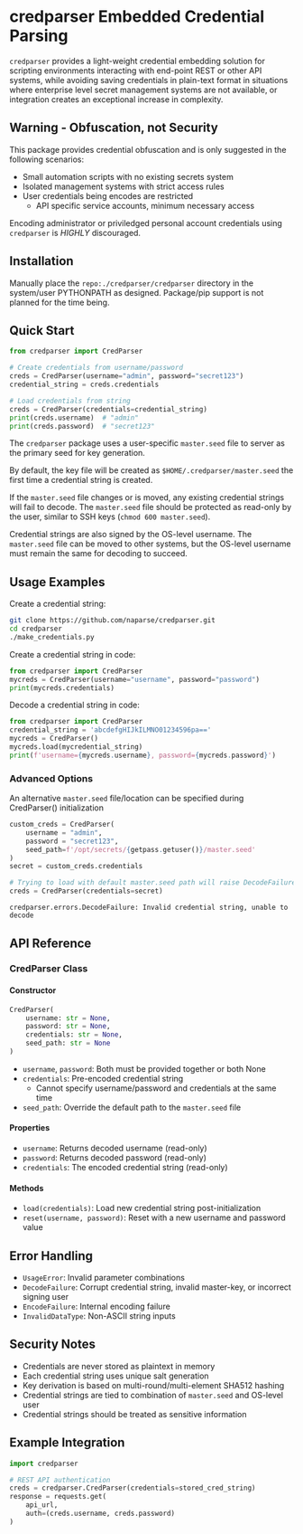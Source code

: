 # credparser Embedded Credential Parsing

`credparser` provides a light-weight credential embedding solution for scripting environments interacting with end-point REST or other API systems, while avoiding saving credentials in plain-text format in situations where enterprise level secret management systems are not available, or integration creates an exceptional increase in complexity.

## Warning - Obfuscation, not Security

This package provides credential obfuscation and is only suggested in the following scenarios:

- Small automation scripts with no existing secrets system
- Isolated management systems with strict access rules
- User credentials being encodes are restricted
  - API specific service accounts, minimum necessary access

Encoding administrator or priviledged personal account credentials using `credparser` is _HIGHLY_ discouraged.

## Installation

Manually place the `repo:./credparser/credparser` directory in the system/user PYTHONPATH as designed.  Package/pip support is not planned for the time being.

## Quick Start

```python
from credparser import CredParser

# Create credentials from username/password
creds = CredParser(username="admin", password="secret123")
credential_string = creds.credentials

# Load credentials from string
creds = CredParser(credentials=credential_string)
print(creds.username)  # "admin"
print(creds.password)  # "secret123"
```

The `credparser` package uses a user-specific `master.seed` file to server as the primary seed for key generation.  

By default, the key file will be created as `$HOME/.credparser/master.seed` the first time a credential string is created.  

If the `master.seed` file changes or is moved, any existing credential strings will fail to decode.  The `master.seed` file should be protected as read-only by the user, similar to SSH keys (`chmod 600 master.seed`).  

Credential strings are also signed by the OS-level username.  The `master.seed` file can be moved to other systems, but the OS-level username must remain the same for decoding to succeed.


## Usage Examples

Create a credential string:

```bash
git clone https://github.com/naparse/credparser.git
cd credparser
./make_credentials.py
```

Create a credential string in code:
```python
from credparser import CredParser
mycreds = CredParser(username="username", password="password")
print(mycreds.credentials)
```

Decode a credential string in code:
```python
from credparser import CredParser
credential_string = 'abcdefgHIJkILMNO01234596pa=='
mycreds = CredParser()
mycreds.load(mycredential_string)
print(f'username={mycreds.username}, password={mycreds.password}')
```

### Advanced Options

An alternative `master.seed` file/location can be specified during CredParser() initialization

```python
custom_creds = CredParser(
    username = "admin",
    password = "secret123",
    seed_path=f'/opt/secrets/{getpass.getuser()}/master.seed'
)
secret = custom_creds.credentials

# Trying to load with default master.seed path will raise DecodeFailure
creds = CredParser(credentials=secret)
```
```
credparser.errors.DecodeFailure: Invalid credential string, unable to decode
```

## API Reference

### CredParser Class

#### Constructor

```python
CredParser(
    username: str = None,
    password: str = None, 
    credentials: str = None,
    seed_path: str = None
)
```

- `username`, `password`: Both must be provided together or both None
- `credentials`: Pre-encoded credential string
  - Cannot specify username/password and credentials at the same time
- `seed_path`: Override the default path to the `master.seed` file


#### Properties

- `username`: Returns decoded username (read-only)
- `password`: Returns decoded password (read-only)
- `credentials`: The encoded credential string (read-only)

#### Methods

- `load(credentials)`: Load new credential string post-initialization
- `reset(username, password)`: Reset with a new username and password value

## Error Handling

- `UsageError`: Invalid parameter combinations
- `DecodeFailure`: Corrupt credential string, invalid master-key, or incorrect signing user
- `EncodeFailure`: Internal encoding failure
- `InvalidDataType`: Non-ASCII string inputs

## Security Notes

- Credentials are never stored as plaintext in memory
- Each credential string uses unique salt generation
- Key derivation is based on multi-round/multi-element SHA512 hashing
- Credential strings are tied to combination of `master.seed` and OS-level user
- Credential strings should be treated as sensitive information


## Example Integration

```python
import credparser

# REST API authentication
creds = credparser.CredParser(credentials=stored_cred_string)
response = requests.get(
    api_url,
    auth=(creds.username, creds.password)
)
```